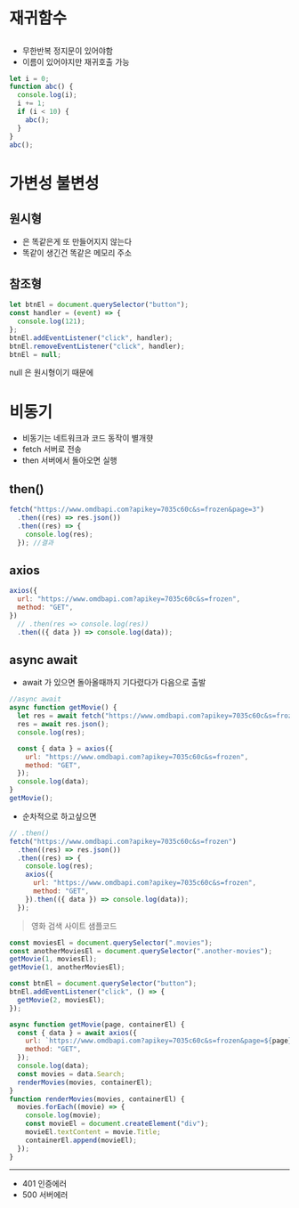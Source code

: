 # 재귀함수

##

- 무한반복 정지문이 있어야함
- 이름이 있어야지만 재귀호출 가능

```js
let i = 0;
function abc() {
  console.log(i);
  i += 1;
  if (i < 10) {
    abc();
  }
}
abc();
```

# 가변성 불변성

## 원시형

- 은 똑같은게 또 만들어지지 않는다
- 똑같이 생긴건 똑같은 메모리 주소

## 참조형

```js
let btnEl = document.querySelector("button");
const handler = (event) => {
  console.log(121);
};
btnEl.addEventListener("click", handler);
btnEl.removeEventListener("click", handler);
btnEl = null;
```

null 은 원시형이기 때문에

# 비동기

- 비동기는 네트워크과 코드 동작이 별개햣
- fetch 서버로 전송
- then 서버에서 돌아오면 실행

## then()

```js
fetch("https://www.omdbapi.com?apikey=7035c60c&s=frozen&page=3")
  .then((res) => res.json())
  .then((res) => {
    console.log(res);
  }); //결과
```

## axios

```js
axios({
  url: "https://www.omdbapi.com?apikey=7035c60c&s=frozen",
  method: "GET",
})
  // .then(res => console.log(res))
  .then(({ data }) => console.log(data));
```

## async await

- await 가 있으면 돌아올때까지 기다렸다가 다음으로 출발

```js
//async await
async function getMovie() {
  let res = await fetch("https://www.omdbapi.com?apikey=7035c60c&s=frozen");
  res = await res.json();
  console.log(res);

  const { data } = axios({
    url: "https://www.omdbapi.com?apikey=7035c60c&s=frozen",
    method: "GET",
  });
  console.log(data);
}
getMovie();
```

- 순차적으로 하고싶으면

```js
// .then()
fetch("https://www.omdbapi.com?apikey=7035c60c&s=frozen")
  .then((res) => res.json())
  .then((res) => {
    console.log(res);
    axios({
      url: "https://www.omdbapi.com?apikey=7035c60c&s=frozen",
      method: "GET",
    }).then(({ data }) => console.log(data));
  });
```

> 영화 검색 사이트 샘플코드

```js
const moviesEl = document.querySelector(".movies");
const anotherMoviesEl = document.querySelector(".another-movies");
getMovie(1, moviesEl);
getMovie(1, anotherMoviesEl);

const btnEl = document.querySelector("button");
btnEl.addEventListener("click", () => {
  getMovie(2, moviesEl);
});

async function getMovie(page, containerEl) {
  const { data } = await axios({
    url: `https://www.omdbapi.com?apikey=7035c60c&s=frozen&page=${page}`,
    method: "GET",
  });
  console.log(data);
  const movies = data.Search;
  renderMovies(movies, containerEl);
}
function renderMovies(movies, containerEl) {
  movies.forEach((movie) => {
    console.log(movie);
    const movieEl = document.createElement("div");
    movieEl.textContent = movie.Title;
    containerEl.append(movieEl);
  });
}
```

---

- 401 인증에러
- 500 서버에러
